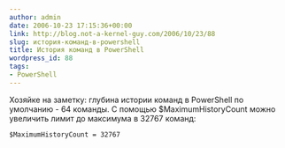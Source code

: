 ```yaml
---
author: admin
date: 2006-10-23 17:15:36+00:00
link: http://blog.not-a-kernel-guy.com/2006/10/23/88
slug: история-команд-в-powershell
title: История команд в PowerShell
wordpress_id: 88
tags:
- PowerShell
---
```


Хозяйке на заметку: глубина истории команд в PowerShell по умолчанию - 64 команды. С помощью $MaximumHistoryCount можно увеличить лимит до максимума в 32767 команд:

```no-highlight
$MaximumHistoryCount = 32767
```

